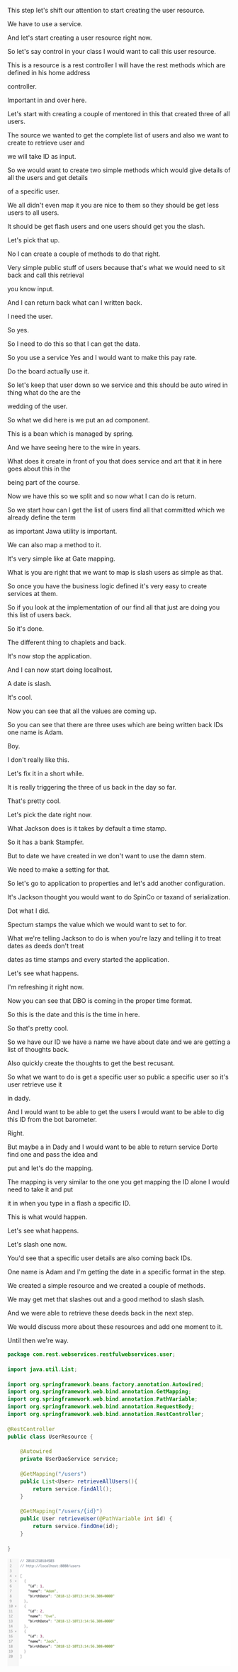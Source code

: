 This step let's shift our attention to start creating the user resource.

We have to use a service.

And let's start creating a user resource right now.

So let's say control in your class I would want to call this user resource.

This is a resource is a rest controller I will have the rest methods which are defined in his home address

controller.

Important in and over here.

Let's start with creating a couple of mentored in this that created three of all users.

The source we wanted to get the complete list of users and also we want to create to retrieve user and

we will take ID as input.

So we would want to create two simple methods which would give details of all the users and get details

of a specific user.

We all didn't even map it you are nice to them so they should be get less users to all users.

It should be get flash users and one users should get you the slash.

Let's pick that up.

No I can create a couple of methods to do that right.

Very simple public stuff of users because that's what we would need to sit back and call this retrieval

you know input.

And I can return back what can I written back.

I need the user.

So yes.

So I need to do this so that I can get the data.

So you use a service Yes and I would want to make this pay rate.

Do the board actually use it.

So let's keep that user down so we service and this should be auto wired in thing what do the are the

wedding of the user.

So what we did here is we put an ad component.

This is a bean which is managed by spring.

And we have seeing here to the wire in years.

What does it create in front of you that does service and art that it in here goes about this in the

being part of the course.

Now we have this so we split and so now what I can do is return.

So we start how can I get the list of users find all that committed which we already define the term

as important Jawa utility is important.

We can also map a method to it.

It's very simple like at Gate mapping.

What is you are right that we want to map is slash users as simple as that.

So once you have the business logic defined it's very easy to create services at them.

So if you look at the implementation of our find all that just are doing you this list of users back.

So it's done.

The different thing to chaplets and back.

It's now stop the application.

And I can now start doing localhost.

A date is slash.

It's cool.

Now you can see that all the values are coming up.

So you can see that there are three uses which are being written back IDs one name is Adam.

Boy.

I don't really like this.

Let's fix it in a short while.

It is really triggering the three of us back in the day so far.

That's pretty cool.

Let's pick the date right now.

What Jackson does is it takes by default a time stamp.

So it has a bank Stampfer.

But to date we have created in we don't want to use the damn stem.

We need to make a setting for that.

So let's go to application to properties and let's add another configuration.

It's Jackson thought you would want to do SpinCo or taxand of serialization.

Dot what I did.

Spectum stamps the value which we would want to set to for.

What we're telling Jackson to do is when you're lazy and telling it to treat dates as deeds don't treat

dates as time stamps and every started the application.

Let's see what happens.

I'm refreshing it right now.

Now you can see that DBO is coming in the proper time format.

So this is the date and this is the time in here.

So that's pretty cool.

So we have our ID we have a name we have about date and we are getting a list of thoughts back.

Also quickly create the thoughts to get the best recusant.

So what we want to do is get a specific user so public a specific user so it's user retrieve use it

in dady.

And I would want to be able to get the users I would want to be able to dig this ID from the bot barometer.

Right.

But maybe a in Dady and I would want to be able to return service Dorte find one and pass the idea and

put and let's do the mapping.

The mapping is very similar to the one you get mapping the ID alone I would need to take it and put

it in when you type in a flash a specific ID.

This is what would happen.

Let's see what happens.

Let's slash one now.

You'd see that a specific user details are also coming back IDs.

One name is Adam and I'm getting the date in a specific format in the step.

We created a simple resource and we created a couple of methods.

We may get met that slashes out and a good method to slash slash.

And we were able to retrieve these deeds back in the next step.

We would discuss more about these resources and add one moment to it.

Until then we're way.

```java
package com.rest.webservices.restfulwebservices.user;

import java.util.List;

import org.springframework.beans.factory.annotation.Autowired;
import org.springframework.web.bind.annotation.GetMapping;
import org.springframework.web.bind.annotation.PathVariable;
import org.springframework.web.bind.annotation.RequestBody;
import org.springframework.web.bind.annotation.RestController;

@RestController
public class UserResource {
	
	@Autowired
	private UserDaoService service;
	
	@GetMapping("/users")
	public List<User> retrieveAllUsers(){
		return service.findAll();
	}
	
	@GetMapping("/users/{id}")
	public User retrieveUser(@PathVariable int id) {
		return service.findOne(id);
	}
	
}

```

![](https://github.com/abhinavkorpal/microservices/blob/master/images/users.png)
